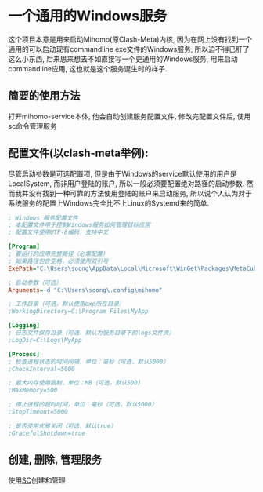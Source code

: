 # 一个通用的Windows服务
这个项目本意是用来启动Mihomo(原Clash-Meta)内核, 因为在网上没有找到一个通用的可以启动现有commandline exe文件的Windows服务, 所以迫不得已肝了这么小东西, 后来思来想去不如直接写一个更通用的Windows服务, 用来启动commandline应用, 这也就是这个服务诞生时的样子.

## 简要的使用方法
打开mihomo-service本体, 他会自动创建服务配置文件, 修改完配置文件后, 使用sc命令管理服务
## 配置文件(以clash-meta举例):
尽管启动参数是可选配置项, 但是由于Windows的service默认使用的用户是LocalSystem, 而非用户登陆的账户, 所以一般必须要配置绝对路径的启动参数. 然而我并没有找到一种可靠的方法使用登陆的账户来启动服务, 所以说个人认为对于系统服务的配置上Windows完全比不上Linux的Systemd来的简单.


```ini
; Windows 服务配置文件
; 本配置文件用于控制Windows服务如何管理目标应用
; 配置文件使用UTF-8编码，支持中文

[Program]
; 要运行的应用完整路径（必需配置）
; 如果路径包含空格，必须使用双引号
ExePath="C:\Users\soong\AppData\Local\Microsoft\WinGet\Packages\MetaCubeX.mihomo_Microsoft.Winget.Source_8wekyb3d8bbwe\mihomo-windows-amd64.exe"

; 启动参数（可选）
Arguments=-d "C:\Users\soong\.config\mihomo"

; 工作目录（可选，默认使用exe所在目录）
;WorkingDirectory=C:\Program Files\MyApp

[Logging]
; 日志文件保存目录（可选，默认为服务目录下的logs文件夹）
;LogDir=C:\Logs\MyApp

[Process]
; 检查进程状态的时间间隔，单位：毫秒（可选，默认5000）
;CheckInterval=5000

; 最大内存使用限制，单位：MB（可选，默认500）
;MaxMemory=500

; 停止进程的超时时间，单位：毫秒（可选，默认5000）
;StopTimeout=5000

; 是否使用优雅关闭（可选，默认true）
;GracefulShutdown=true

```
## 创建, 删除, 管理服务
使用[SC](https://learn.microsoft.com/zh-cn/windows-server/administration/windows-commands/sc-config)创建和管理
